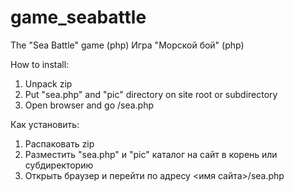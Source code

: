 # game_seabattle
The "Sea Battle" game (php)
Игра "Морской бой" (php)

How to install:
1. Unpack zip
2. Put "sea.php" and "pic" directory on site root or subdirectory
3. Open browser and go <site name>/sea.php

Как установить:
1. Распаковать zip
2. Разместить "sea.php" и "pic" каталог на сайт в корень или субдиректорию
3. Открыть браузер и перейти по адресу <имя сайта>/sea.php
